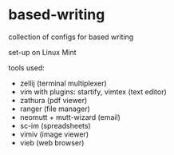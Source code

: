 # based-writing
collection of configs for based writing

set-up on Linux Mint

tools used:
* zellij (terminal multiplexer)
* vim with plugins: startify, vimtex (text editor)
* zathura (pdf viewer)
* ranger (file manager)
* neomutt + mutt-wizard (email)
* sc-im (spreadsheets)
* vimiv (image viewer)
* vieb (web browser)
